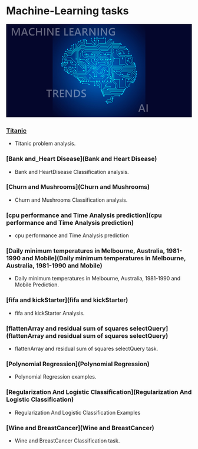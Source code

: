 # Machine-Learning tasks
![machine-learning](res/ML.png)

### [Titanic](Titanic)
* Titanic problem analysis.

### [Bank and_Heart Disease](Bank and Heart Disease)
* Bank and HeartDisease Classification analysis.

### [Churn and Mushrooms](Churn and Mushrooms)
* Churn and Mushrooms Classification analysis.

### [cpu performance and Time Analysis prediction](cpu performance and Time Analysis prediction)
* cpu performance and Time Analysis prediction

### [Daily minimum temperatures in Melbourne, Australia, 1981-1990 and Mobile](Daily minimum temperatures in Melbourne, Australia, 1981-1990 and Mobile)
* Daily minimum temperatures in Melbourne, Australia, 1981-1990 and Mobile Prediction.

### [fifa and kickStarter](fifa and kickStarter)
* fifa and kickStarter Analysis.

### [flattenArray and residual sum of squares selectQuery](flattenArray and residual sum of squares selectQuery)
* flattenArray and residual sum of squares selectQuery task.

### [Polynomial Regression](Polynomial Regression)
* Polynomial Regression examples.

### [Regularization And Logistic Classification](Regularization And Logistic Classification)
* Regularization And Logistic Classification Examples

### [Wine and BreastCancer](Wine and BreastCancer)
* Wine and BreastCancer Classification task.












